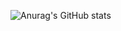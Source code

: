 ![Anurag's GitHub stats](https://github-readme-stats.vercel.app/api?username=drozdovdn&show_icons=true&theme=dark&locale=ru&border_color=000)